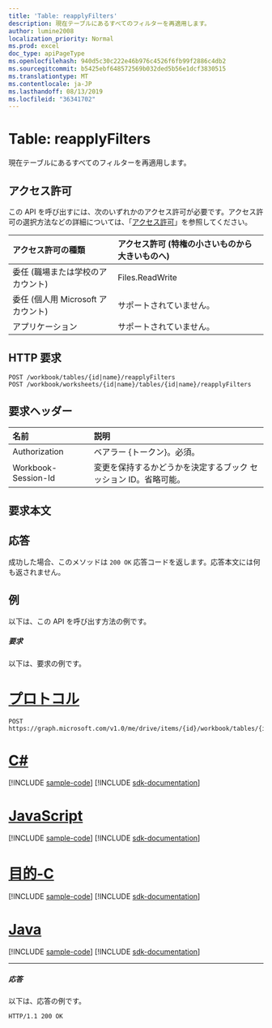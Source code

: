 ```yaml
---
title: 'Table: reapplyFilters'
description: 現在テーブルにあるすべてのフィルターを再適用します。
author: lumine2008
localization_priority: Normal
ms.prod: excel
doc_type: apiPageType
ms.openlocfilehash: 940d5c30c222e46b976c4526f6fb99f2886c4db2
ms.sourcegitcommit: b5425ebf648572569b032ded5b56e1dcf3830515
ms.translationtype: MT
ms.contentlocale: ja-JP
ms.lasthandoff: 08/13/2019
ms.locfileid: "36341702"
---
```

# <a name="table-reapplyfilters"></a>Table: reapplyFilters

現在テーブルにあるすべてのフィルターを再適用します。
## <a name="permissions"></a>アクセス許可
この API を呼び出すには、次のいずれかのアクセス許可が必要です。アクセス許可の選択方法などの詳細については、「[アクセス許可](/graph/permissions-reference)」を参照してください。

|アクセス許可の種類      | アクセス許可 (特権の小さいものから大きいものへ)              |
|:--------------------|:---------------------------------------------------------|
|委任 (職場または学校のアカウント) | Files.ReadWrite    |
|委任 (個人用 Microsoft アカウント) | サポートされていません。    |
|アプリケーション | サポートされていません。 |

## <a name="http-request"></a>HTTP 要求
<!-- { "blockType": "ignored" } -->
```http
POST /workbook/tables/{id|name}/reapplyFilters
POST /workbook/worksheets/{id|name}/tables/{id|name}/reapplyFilters

```
## <a name="request-headers"></a>要求ヘッダー
| 名前       | 説明|
|:---------------|:----------|
| Authorization  | ベアラー {トークン}。必須。 |
| Workbook-Session-Id  | 変更を保持するかどうかを決定するブック セッション ID。省略可能。|

## <a name="request-body"></a>要求本文

## <a name="response"></a>応答

成功した場合、このメソッドは `200 OK` 応答コードを返します。応答本文には何も返されません。

## <a name="example"></a>例
以下は、この API を呼び出す方法の例です。
##### <a name="request"></a>要求
以下は、要求の例です。

# <a name="httptabhttp"></a>[プロトコル](#tab/http)
<!-- {
  "blockType": "request",
  "name": "table_reapplyfilters"
}-->
```http
POST https://graph.microsoft.com/v1.0/me/drive/items/{id}/workbook/tables/{id|name}/reapplyFilters
```
# <a name="ctabcsharp"></a>[C#](#tab/csharp)
[!INCLUDE [sample-code](../includes/snippets/csharp/table-reapplyfilters-csharp-snippets.md)]
[!INCLUDE [sdk-documentation](../includes/snippets/snippets-sdk-documentation-link.md)]

# <a name="javascripttabjavascript"></a>[JavaScript](#tab/javascript)
[!INCLUDE [sample-code](../includes/snippets/javascript/table-reapplyfilters-javascript-snippets.md)]
[!INCLUDE [sdk-documentation](../includes/snippets/snippets-sdk-documentation-link.md)]

# <a name="objective-ctabobjc"></a>[目的-C](#tab/objc)
[!INCLUDE [sample-code](../includes/snippets/objc/table-reapplyfilters-objc-snippets.md)]
[!INCLUDE [sdk-documentation](../includes/snippets/snippets-sdk-documentation-link.md)]

# <a name="javatabjava"></a>[Java](#tab/java)
[!INCLUDE [sample-code](../includes/snippets/java/table-reapplyfilters-java-snippets.md)]
[!INCLUDE [sdk-documentation](../includes/snippets/snippets-sdk-documentation-link.md)]

---


##### <a name="response"></a>応答
以下は、応答の例です。 
<!-- {
  "blockType": "response",
  "truncated": true
} -->
```http
HTTP/1.1 200 OK
```

<!-- uuid: 8fcb5dbc-d5aa-4681-8e31-b001d5168d79
2015-10-25 14:57:30 UTC -->
<!-- {
  "type": "#page.annotation",
  "description": "Table: reapplyFilters",
  "keywords": "",
  "section": "documentation",
  "tocPath": "",
  "suppressions": [
  ]
}-->
